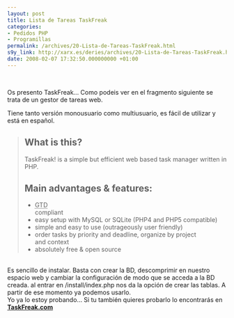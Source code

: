 ```yaml
---
layout: post
title: Lista de Tareas TaskFreak
categories:
- Pedidos PHP
- Programillas
permalink: /archives/20-Lista-de-Tareas-TaskFreak.html
s9y_link: http://xarx.es/deries/archives/20-Lista-de-Tareas-TaskFreak.html
date: 2008-02-07 17:32:50.000000000 +01:00
---
```

<br />
<p>Os presento TaskFreak... Como podeis ver en el fragmento siguiente se trata de un gestor de tareas web.</p><p>Tiene tanto versión monousuario como multiusuario, es fácil de utilizar y está en español.</p><blockquote><h2>What is this?</h2><p>TaskFreak! is a simple but efficient web based task manager written in PHP.</p><h2>Main advantages &amp; features:</h2><ul><li><abbr title="Getting Things Done">GTD</abbr><br />
compliant</li><li>easy setup with MySQL or SQLite (PHP4 and PHP5 compatible)</li><li>simple and easy to use (outrageously user friendly)</li><li>order tasks by priority and deadline, organize by project<br />
and context</li><li>absolutely free &amp; open source </li></ul></blockquote><br />
<div align="left">Es sencillo de instalar. Basta con crear la BD, descomprimir en nuestro espacio web y cambiar la configuración de modo que se acceda a la BD creada. al entrar en /install/index.php nos da la opción de crear las tablas. A partir de ese momento ya podemos usarlo.</div><div align="left"></div><div align="left"></div><div align="left">Yo ya lo estoy probando... Si tu también quieres probarlo lo encontrarás en <a href="http://taskfreak.com/"><b>TaskFreak.com</b></a></div>

